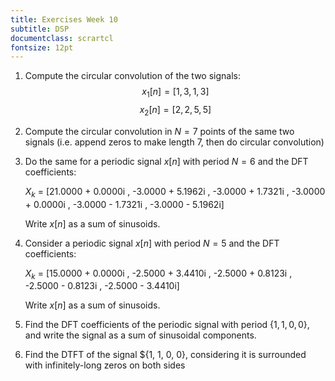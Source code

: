 ```yaml
---
title: Exercises Week 10
subtitle: DSP
documentclass: scrartcl
fontsize: 12pt
---
```


1. Compute the circular convolution of the two signals:
  $$x_1[n] = [1, 3, 1, 3]$$
  $$x_2[n] = [2, 2, 5, 5]$$

1. Compute the circular convolution in $N = 7$ points of the same two signals 
(i.e. append zeros to make length 7, then do circular convolution)

2. Do the same for a periodic signal $x[n]$ with period $N=6$ and the DFT coefficients:
    
   $X_k$ = [21.0000 + 0.0000i , -3.0000 + 5.1962i , -3.0000 + 1.7321i , -3.0000 + 0.0000i , -3.0000 - 1.7321i , -3.0000 - 5.1962i]
  
   Write $x[n]$ as a sum of sinusoids.

1. Consider a periodic signal $x[n]$ with period $N=5$ and the DFT coefficients:
    
   $X_k$ = [15.0000 + 0.0000i , -2.5000 + 3.4410i , -2.5000 + 0.8123i , -2.5000 - 0.8123i , -2.5000 - 3.4410i]
  
   Write $x[n]$ as a sum of sinusoids.
    
1. Find the DFT coefficients of the periodic signal with period $\{1, 1, 0, 0\}$,
and write the signal as a sum of sinusoidal components.

2. Find the DTFT of the signal $\{1, 1, 0, 0\}, considering it is surrounded with infinitely-long zeros on both sides
